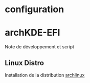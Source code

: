 configuration
=============

# archKDE-EFI

Note de développement et script

##  Linux Distro

Installation de la distribution [archlinux](https://www.archlinux.fr/)
